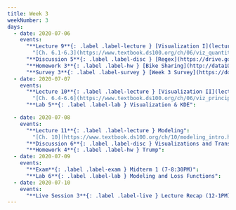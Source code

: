 ```yaml
---
title: Week 3
weekNumber: 3
days:
  - date: 2020-07-06
    events:
      "**Lecture 9**{: .label .label-lecture } [Visualization I](lecture/lec9)":
        "[Ch. 6.1-6.3](https://www.textbook.ds100.org/ch/06/viz_quantitative.html)"
      "**Discussion 5**{: .label .label-disc } [Regex](https://drive.google.com/file/d/1fTlfXj3MHUcST-Ghr2bjxUboNj1xJeH3/view?usp=sharing) ([video](https://www.youtube.com/playlist?list=PLQCcNQgUcDfpoG8kNdwSyBOKSsiEbpgG4))":
      "**Homework 3**{: .label .label-hw } [Bike Sharing](http://data100.datahub.berkeley.edu/hub/user-redirect/git-sync?repo=https://github.com/DS-100/su20&subPath=hw/hw3/) (due Jul. 12)":
      "**Survey 3**{: .label .label-survey } [Week 3 Survey](https://docs.google.com/forms/d/e/1FAIpQLSe5q1uLLStE0k6KRi7DUbD74CUr-IxwEvG6XkTKuolwRKmAXg/viewform) (due Jul. 8)":
  - date: 2020-07-07
    events:
      "**Lecture 10**{: .label .label-lecture } [Visualization II](lecture/lec10)":
        "[Ch. 6.4-6.6](https://www.textbook.ds100.org/ch/06/viz_principles.html)"
      "**Lab 5**{: .label .label-lab } Visualization & KDE":

  - date: 2020-07-08
    events:
      "**Lecture 11**{: .label .label-lecture } Modeling":
        "[Ch. 10](https://www.textbook.ds100.org/ch/10/modeling_intro.html)"
      "**Discussion 6**{: .label .label-disc } Visualizations and Transformations":
      "**Homework 4**{: .label .label-hw } Trump":
  - date: 2020-07-09
    events:
      "**Exam**{: .label .label-exam } Midterm 1 (7-8:30PM)":
      "**Lab 6**{: .label .label-lab } Modeling and Loss Functions":
  - date: 2020-07-10
    events:
      "**Live Session 3**{: .label .label-live } Lecture Recap (12-1PM)":
---
```

